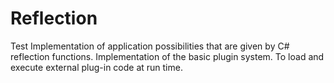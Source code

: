# Reflection
Test Implementation of application possibilities that are given by C# reflection functions. Implementation of the basic plugin system. To load and execute external plug-in code at run time.
